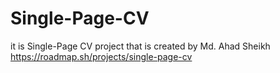 # Single-Page-CV
it is Single-Page CV project that is created by Md. Ahad Sheikh
https://roadmap.sh/projects/single-page-cv
